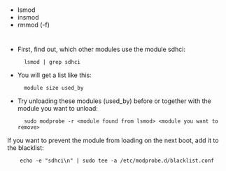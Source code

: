 #

- lsmod
- insmod
- rmmod (-f)

#

- First, find out, which other modules use the module sdhci:

        lsmod | grep sdhci
- You will get a list like this:

        module size used_by
- Try unloading these modules (used\_by) before or together with the module you want to unload:

        sudo modprobe -r <module found from lsmod> <module you want to remove>
If you want to prevent the module from loading on the next boot, add it to the blacklist:

        echo -e "sdhci\n" | sudo tee -a /etc/modprobe.d/blacklist.conf
